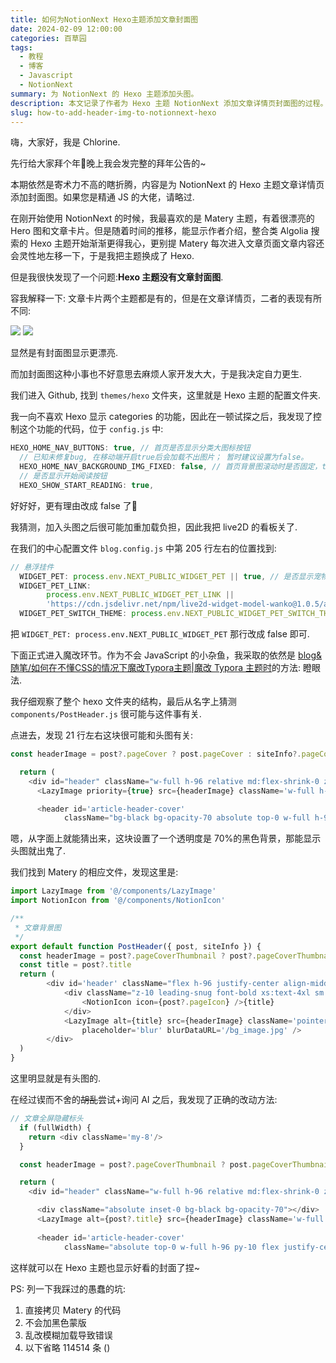 ```yaml
---
title: 如何为NotionNext Hexo主题添加文章封面图
date: 2024-02-09 12:00:00
categories: 百草园
tags:
  - 教程
  - 博客
  - Javascript
  - NotionNext
summary: 为 NotionNext 的 Hexo 主题添加头图。
description: 本文记录了作者为 Hexo 主题 NotionNext 添加文章详情页封面图的过程。受 Matery 主题启发，作者通过修改 PostHeader.js 文件，成功实现了封面图的显示，并调整了背景透明度和样式。为优化性能，作者还关闭了 Live2D 看板功能。最终，作者通过多次尝试解决了封面图加载问题，实现了美观的文章详情页设计。
slug: how-to-add-header-img-to-notionnext-hexo
---
```

嗨，大家好，我是 Chlorine.

先行给大家拜个年🎉晚上我会发完整的拜年公告的~

本期依然是寄术力不高的瞎折腾，内容是为 NotionNext 的 Hexo 主题文章详情页添加封面图。如果您是精通 JS 的大佬，请略过.

在刚开始使用 NotionNext 的时候，我最喜欢的是 Matery 主题，有着很漂亮的 Hero 图和文章卡片。但是随着时间的推移，能显示作者介绍，整合类 Algolia 搜索的 Hexo 主题开始渐渐更得我心，更别提 Matery 每次进入文章页面文章内容还会灵性地左移一下，于是我把主题换成了 Hexo.

但是我很快发现了一个问题:**Hexo 主题没有文章封面图**.

容我解释一下: 文章卡片两个主题都是有的，但是在文章详情页，二者的表现有所不同:

![](https://img.clnya.fun/IMG-20240209120000-1.webp)
![](https://img.clnya.fun/IMG-20240209120000-2.webp)

显然是有封面图显示更漂亮.

而加封面图这种小事也不好意思去麻烦人家开发大大，于是我决定自力更生.

我们进入 Github, 找到 `themes/hexo` 文件夹，这里就是 Hexo 主题的配置文件夹.

我一向不喜欢 Hexo 显示 categories 的功能，因此在一顿试探之后，我发现了控制这个功能的代码，位于 `config.js` 中:

```js
HEXO_HOME_NAV_BUTTONS: true, // 首页是否显示分类大图标按钮
  // 已知未修复bug, 在移动端开启true后会加载不出图片； 暂时建议设置为false。
  HEXO_HOME_NAV_BACKGROUND_IMG_FIXED: false, // 首页背景图滚动时是否固定，true 则滚动时图片不懂动； false则随鼠标滚动 ;
  // 是否显示开始阅读按钮
  HEXO_SHOW_START_READING: true,
```

好好好，更有理由改成 false 了🤣

我猜测，加入头图之后很可能加重加载负担，因此我把 live2D 的看板关了.

在我们的中心配置文件 `blog.config.js` 中第 205 行左右的位置找到:

```js
// 悬浮挂件
  WIDGET_PET: process.env.NEXT_PUBLIC_WIDGET_PET || true, // 是否显示宠物挂件
  WIDGET_PET_LINK:
        process.env.NEXT_PUBLIC_WIDGET_PET_LINK ||
        'https://cdn.jsdelivr.net/npm/live2d-widget-model-wanko@1.0.5/assets/wanko.model.json', // 挂件模型地址 @see https://github.com/xiazeyu/live2d-widget-models
  WIDGET_PET_SWITCH_THEME: process.env.NEXT_PUBLIC_WIDGET_PET_SWITCH_THEME || true, // 点击宠物挂件切换博客主题
```

把 `WIDGET_PET: process.env.NEXT_PUBLIC_WIDGET_PET` 那行改成 false 即可.

下面正式进入魔改环节。作为不会 JavaScript 的小杂鱼，我采取的依然是 [blog&amp;随笔/如何在不懂CSS的情况下魔改Typora主题|魔改 Typora 主题时](blog&随笔/如何在不懂CSS的情况下魔改Typora主题|魔改%20Typora%20主题时)的方法: 瞪眼法.

我仔细观察了整个 hexo 文件夹的结构，最后从名字上猜测 `components/PostHeader.js` 很可能与这件事有关.

点进去，发现 21 行左右这块很可能和头图有关:

```js
const headerImage = post?.pageCover ? post.pageCover : siteInfo?.pageCover

  return (
    <div id="header" className="w-full h-96 relative md:flex-shrink-0 z-10" >
      <LazyImage priority={true} src={headerImage} className='w-full h-full object-cover object-center absolute top-0'/>

      <header id='article-header-cover'
            className="bg-black bg-opacity-70 absolute top-0 w-full h-96 py-10 flex justify-center items-center ">
```

嗯，从字面上就能猜出来，这块设置了一个透明度是 70%的黑色背景，那能显示头图就出鬼了.

我们找到 Matery 的相应文件，发现这里是:

```js
import LazyImage from '@/components/LazyImage'
import NotionIcon from '@/components/NotionIcon'

/**
 * 文章背景图
 */
export default function PostHeader({ post, siteInfo }) {
  const headerImage = post?.pageCoverThumbnail ? post?.pageCoverThumbnail : siteInfo?.pageCover
  const title = post?.title
  return (
        <div id='header' className="flex h-96 justify-center align-middle items-center w-full relative bg-black">
            <div className="z-10 leading-snug font-bold xs:text-4xl sm:text-4xl md:text-5xl md:leading-snug text-4xl shadow-text-md flex justify-center text-center text-white">
                <NotionIcon icon={post?.pageIcon} />{title}
            </div>
            <LazyImage alt={title} src={headerImage} className='pointer-events-none select-none w-full h-full object-cover opacity-30 absolute'
                placeholder='blur' blurDataURL='/bg_image.jpg' />
        </div>
  )
}
```

这里明显就是有头图的.

在经过锲而不舍的~~胡乱~~尝试+询问 AI 之后，我发现了正确的改动方法:

```js
// 文章全屏隐藏标头
  if (fullWidth) {
    return <div className='my-8'/>
  }

  const headerImage = post?.pageCoverThumbnail ? post.pageCoverThumbnail : siteInfo?.pageCover

  return (
    <div id="header" className="w-full h-96 relative md:flex-shrink-0 z-10" >

      <div className="absolute inset-0 bg-black bg-opacity-70"></div>
      <LazyImage alt={post?.title} src={headerImage} className='w-full h-full object-cover absolute top-0 opacity-30'/>
  
      <header id='article-header-cover'
            className="absolute top-0 w-full h-96 py-10 flex justify-center items-center ">
```

这样就可以在 Hexo 主题也显示好看的封面了捏~

PS: 列一下我踩过的愚蠢的坑:

1. 直接拷贝 Matery 的代码
2. 不会加黑色蒙版
3. 乱改模糊加载导致错误
4. 以下省略 114514 条 ()
